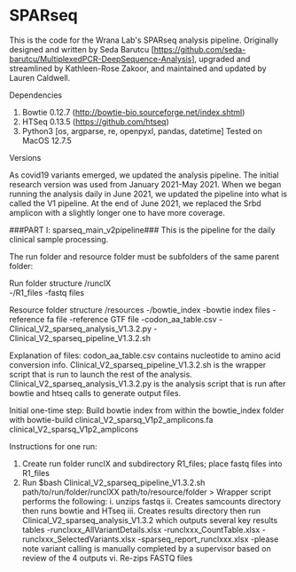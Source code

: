 # SPARseq
This is the code for the Wrana Lab's SPARseq analysis pipeline. Originally designed and written by Seda Barutcu [https://github.com/seda-barutcu/MultiplexedPCR-DeepSequence-Analysis], upgraded and streamlined by Kathleen-Rose Zakoor, and maintained and updated by Lauren Caldwell. 

Dependencies
1. Bowtie 0.12.7 (http://bowtie-bio.sourceforge.net/index.shtml)
2. HTSeq 0.13.5 (https://github.com/htseq)
3. Python3 [os, argparse, re, openpyxl, pandas, datetime]
Tested on MacOS 12.7.5


Versions

As covid19 variants emerged, we updated the analysis pipeline. The initial research version was used from January 2021-May 2021. When we began running the analysis daily in June 2021, we updated the pipeline into what is called the V1 pipeline. At the end of June 2021, we replaced the Srbd amplicon with a slightly longer one to have more coverage. 


###PART I: sparseq_main_v2pipeline###
This is the pipeline for the daily clinical sample processing. 


The run folder and resource folder must be subfolders of the same parent folder:

Run folder structure
	/runclX  
		-/R1_files
			-fastq files

Resource folder structure
	/resources
		-/bowtie_index
				-bowtie index files
				-reference fa file
				-reference GTF file
		-codon_aa_table.csv
		-Clinical_V2_sparseq_analysis_V1.3.2.py
		-Clinical_V2_sparseq_pipeline_V1.3.2.sh

Explanation of files:
codon_aa_table.csv contains nucleotide to amino acid conversion info.
Clinical_V2_sparseq_pipeline_V1.3.2.sh is the wrapper script that is run to launch the rest of the analysis.
Clinical_V2_sparseq_analysis_V1.3.2.py is the analysis script that is run after bowtie and htseq calls to generate output files.


Initial one-time step:
Build bowtie index from within the bowtie_index folder with
bowtie-build clinical_V2_sparsq_V1p2_amplicons.fa clinical_V2_sparsq_V1p2_amplicons

Instructions for one run:
1. Create run folder runclX and subdirectory R1_files; place fastq files into R1_files
2. Run $bash Clinical_V2_sparseq_pipeline_V1.3.2.sh path/to/run/folder/runclXX path/to/resource/folder
		> Wrapper script performs the following: 
			i.   unzips fastqs
			ii.  Creates samcounts directory then runs bowtie and HTseq
			iii. Creates results directory then run Clinical_V2_sparseq_analysis_V1.3.2 which outputs several key results tables 
				-runclxxx_AllVariantDetails.xlsx
				-runclxxx_CountTable.xlsx
				-runclxxx_SelectedVariants.xlsx
				-sparseq_report_runclxxx.xlsx
				-please note variant calling is manually completed by a supervisor based on review of the 4 outputs 
			vi.  Re-zips FASTQ files


